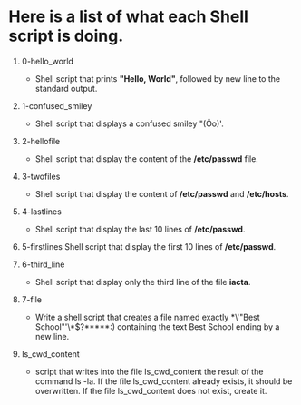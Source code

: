 # Here is a list of what each Shell script is doing.

1. 0-hello_world
   - Shell script that prints **"Hello, World"**, followed by new line to the standard output.

2. 1-confused_smiley
   - Shell script that displays a confused smiley "(Ôo)'.

3. 2-hellofile
   - Shell script that display the content of the **/etc/passwd** file.

4. 3-twofiles
   - Shell script that display the content of **/etc/passwd** and **/etc/hosts**.

5. 4-lastlines
   - Shell script that display the last 10 lines of **/etc/passwd**.

6. 5-firstlines
   Shell script that display the first 10 lines of **/etc/passwd**.

7. 6-third_line
   - Shell script that display only the third line of the file **iacta**.

8. 7-file
   - Write a shell script that creates a file named exactly \*\\'"Best School"\'\\*$\?\*\*\*\*\*:) containing the text Best School ending by a new line.

9. ls_cwd_content
   - script that writes into the file ls_cwd_content the result of the command ls -la. If the file ls_cwd_content already exists, it should be overwritten. If the file ls_cwd_content does not exist, create it.


